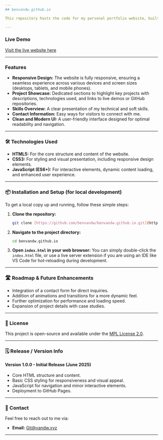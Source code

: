 ```yaml
---
## benvandw.github.io

This repository hosts the code for my personal portfolio website, built using **HTML**, **CSS**, and **JavaScript**. This site serves as a showcase for my projects, skills, and experience, providing an interactive and informative platform for visitors to learn more about my work.

---
```


### Live Demo

[Visit the live website here](https://benvandw.github.io/)

---

### Features

* **Responsive Design:** The website is fully responsive, ensuring a seamless experience across various devices and screen sizes (desktops, tablets, and mobile phones).
* **Project Showcase:** Dedicated sections to highlight key projects with descriptions, technologies used, and links to live demos or GitHub repositories.
* **Skills Overview:** A clear presentation of my technical and soft skills.
* **Contact Information:** Easy ways for visitors to connect with me.
* **Clean and Modern UI:** A user-friendly interface designed for optimal readability and navigation.

---

### 🛠️ Technologies Used

* **HTML5:** For the core structure and content of the website.
* **CSS3:** For styling and visual presentation, including responsive design elements.
* **JavaScript (ES6+):** For interactive elements, dynamic content loading, and enhanced user experience.

---

### 📦 Installation and Setup (for local development)

To get a local copy up and running, follow these simple steps:

1.  **Clone the repository:**
    ```bash
    git clone [https://github.com/benvandw/benvandw.github.io.git](https://github.com/benvandw/benvandw.github.io.git)
    ```
2.  **Navigate to the project directory:**
    ```bash
    cd benvandw.github.io
    ```
3.  **Open `index.html` in your web browser:**
    You can simply double-click the `index.html` file, or use a live server extension if you are using an IDE like VS Code for hot-reloading during development.

---

### 🛣️ Roadmap & Future Enhancements

* Integration of a contact form for direct inquiries.
* Addition of animations and transitions for a more dynamic feel.
* Further optimization for performance and loading speed.
* Expansion of project details with case studies.

---

### 📄 License

This project is open-source and available under the [MPL License 2.0](https://github.com/benvandw/benvandw.github.io/blob/main/LICENSE).

---

### 🗓️ Release / Version Info

#### Version 1.0.0 - Initial Release (June 2025)

* Core HTML structure and content.
* Basic CSS styling for responsiveness and visual appeal.
* JavaScript for navigation and minor interactive elements.
* Deployment to GitHub Pages.

---

### 📧 Contact

Feel free to reach out to me via:

* **Email:** Git@vandw.xyz
  
---
